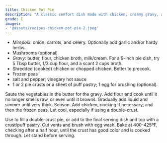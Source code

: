 ```yaml
---
title: Chicken Pot Pie
description: "A classic comfort dish made with chicken, creamy gravy, and a flaky crust."
grade: E
images:
- '@assets/recipes-chicken-pot-pie-2.jpeg'
---
```


- *Mirepoix:* onion, carrots, and celery. Optionally add garlic and/or hardy herbs.
- Mushrooms (optional)
- *Gravy:* butter, flour, chicken broth, milk/cream. For a 9-inch pie dish, try 5 Tbsp butter, 1/3 cup flour, and a scant 2 cups broth.
- Shredded (cooked) chicken or chopped chicken. Better to precook.
- Frozen peas
- salt and pepper; vinegary hot sauce
- 1 or 2 pie crusts or a sheet of puff pastry; 1 egg for brushing (optional).

Saute the vegetables in the butter for the gravy. Add flour and cook until it no longer smells raw, or even until it browns. Gradually add liquid and simmer until very thick. Season. Add chicken, cooking if necessary, and then the frozen peas. Let cool, especially if using a double-crust. 

Use to fill a double-crust pie, or add to the final serving dish and top with a crust/puff pastry. Cut vents and brush with egg wash. Bake at 400-425ºF, checking after a half hour, until the crust has good color and is cooked through. Let stand before serving.
